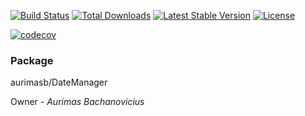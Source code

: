[![Build Status](https://travis-ci.org/3auris/date-manager.svg?branch=master)](https://travis-ci.org/3auris/date-manager) [![Total Downloads](https://poser.pugx.org/aurimasb/date-manager/downloads)](https://packagist.org/packages/aurimasb/date-manager) [![Latest Stable Version](https://poser.pugx.org/aurimasb/date-manager/v/stable)](https://packagist.org/packages/aurimasb/date-manager)  [![License](https://poser.pugx.org/aurimasb/date-manager/license)](https://packagist.org/packages/aurimasb/date-manager)


[![codecov](https://codecov.io/gh/3auris/date-manager/branch/master/graph/badge.svg)](https://codecov.io/gh/3auris/date-manager)



### Package
aurimasb/DateManager

Owner - _Aurimas Bachanovicius_
